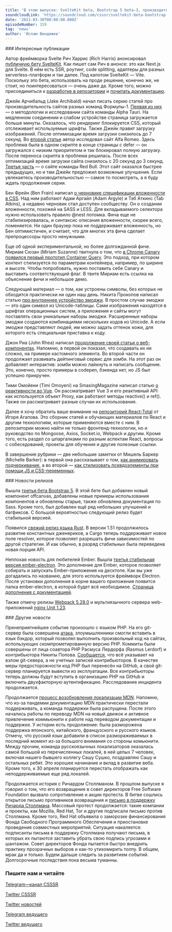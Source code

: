 ```yaml
---
title: 'В этом выпуске: SvelteKit beta, Bootstrap 5 beta-3, производительность сайтов команд Формулы-1, прототип Container Query, Rust 1.51, атака на PHP, продолжение истории со Столлманом и возобновление локализации MDN на русский язык.'
soundcloudLink: 'https://soundcloud.com/csssr/sveltekit-beta-bootstrap-5-beta-3-lokalizatsiya-mdn-ru-prototip-container-query-ataka-na-php'
date: '2021-03-30T00:00:00.000Z'
episodeNumber: 159
tag: 'news'
author: 'Ислам Виндижев'
---
```


<ParagraphWithImage imageName="manWithLaptop" imageSide="right">
  ### Интересные публикации

Автор фреймворка Svelte Рич Харрис (Rich Harris) анонсировал [публичную бету SvelteKit](https://svelte.dev/blog/sveltekit-beta). Как пишет сам Рич в анонсе: это как Next.js для Svelte. В нём есть SSR, роутинг, code splitting, адаптеры для разных serverless-платформ и так далее. Под капотом SvelteKit — Vite. Поскольку это бета, использовать на проде решение, конечно же, не стоит, но поинтересоваться — очень даже да. Кроме того, можно присоединиться к [разработке в репозитории](https://github.com/sveltejs/kit) и [почитать документацию](https://kit.svelte.dev/docs).
</ParagraphWithImage>

Джейк Арчибальд (Jake Archibald) начал писать серию статей про производительность сайтов разных команд Формулы-1. [Первая из них](https://jakearchibald.com/2021/f1-perf-part-1/) — о методологии и исследовании сайта команды Alpha Tauri. На медленном соединении и слабом устройстве страница загружается больше минуты. Оказалось, что рендеринг блокируется CSS, который отслеживает используемые шрифты. Также Джейк правит загрузку изображений. После оптимизации время загрузки снизилось до 7 секунд. Во [второй статье](https://jakearchibald.com/2021/f1-perf-part-2/) автор исследовал сайт Alfa Romeo. Здесь проблема была в одном скрипте в конце страницы с defer — он загружался с низким приоритетом и так блокировал полную загрузку. После переноса скрипта в <head> проблема решилась. После всех оптимизаций время загрузки сайта снизилось с 20 секунд до 3 секунд. [Третья часть](https://jakearchibald.com/2021/f1-perf-part-3/) — о сайте команды Red Bull. Этот сайт оказался быстрее предыдущих, но и там Джейк предложил возможные улучшения. Если увлекаетесь производительностью — самое то посмотреть, а я буду ждать продолжения серии.

Бен Фрейн (Ben Frain) написал [о черновике спецификации вложенности в CSS](https://benfrain.com/official-css-nesting-the-last-piece-of-the-puzzle/). Над ним работают Адам Аргайл (Adam Argyle) и Тэб Аткинс (Tab Atkins), а недавно черновик стал доступен сообществу. Он о создании вложенности, похожей на SASS и LESS. Для вкладываемого селектора нужно использовать правило @nest потомка. Фича еще не стабилизировалась, и синтаксис описания вложенности, скорее всего, поменяется. Ни один браузер пока не поддерживает вложенность, но Бен оптимистичен, и считает, что для многих эта фича сделает препроцессоры просто ненужными.

Еще об одной экспериментальной, но более долгожданной фиче. Мириам Сюзан (Miriam Suzanne) твитнула о том, что [в Chrome Canary появился первый прототип Container Query](https://twitter.com/MiriSuzanne/status/1375504202823200770). Это подход, при котором контент стилизуется по параметрам контейнера, например, по ширине и высоте. Чтобы попробовать, нужно поставить себе Canary и выставить соответствующий флаг. В твите Мириам есть ссылка на объяснение фичи и небольшое демо.

Следующий материал — о том, как устроены символы, без которых не обходится практически ни один наш день. Никита Прокопов написал статью [про внутреннее устройство эмоджи](https://tonsky.me/blog/emoji/). В простом случае эмоджи — это один символ из Unicode-таблицы. Сами изображения находятся в шрифтах операционных систем, а приложения и сайты могут поставлять свои уникальные наборы эмоджи. Расширенные наборы эмоджи создаются комбинациями нескольких кодов из Unicode. А если эмоджи представляют людей, им можно задать оттенок кожи, для которого есть специальная приставка к коду.

Джон Риа (John Rhea) написал [продолжение своей статьи о веб-компонентах](https://css-tricks.com/interactive-web-components-are-easier-than-you-think/). Напомню, в первой он показал, что создавать их не сложно, на примере кастомного элемента. Во второй части он продолжает развивать дейтинговый сервис для зомби. На этот раз он добавляет интерактив: зомби можно лайкнуть и написать сообщение. Это, конечно, просто примеры в codepen, бэкенда нет, но JS был успешно прикручен.

Тими Омойени (Timi Omoyeni) на SmasingMagazine написал статью [о реактивности во Vue](https://www.smashingmagazine.com/2021/03/reactivity-in-vue/). Он рассматривает Vue 3 и его реактивный API: как используется объект Proxy, как работают методы reactive() и ref(). Также он рассматривает разные случаи их использования.

Далее я хочу обратить ваше внимание на [репозиторий React-Total](https://github.com/harryheman/React-Total) от Игоря Агапова. Это сборник статей и обучающих материалов по React и другим технологиям, которые применяются вместе с ним. В репозитории можно найти не только фронтенд-технологии, но и руководство по Mongoose, Axios, Socket.io, Webpack и другим. Кроме того, есть раздел со шпаргалками по разным аспектам React, вопросы с собеседований, проекты для обучения и другие полезные ссылки.

В завершение рубрики — две небольшие заметки от Мишель Баркер (Michelle Barker): в первой она рассказывает о том, [как анимировать подчеркивание](https://css-irl.info/animating-underlines/), а во второй — [как стилизовать псевдоэлементы при помощи JS и CSS-переменных](https://css-irl.info/quick-tip-style-pseudo-elements-with-javascript-using-custom-properties/).

<ParagraphWithImage imageName="laptopNews" imageSide="right">
  ### Новости релизов

Вышла [третья бета Bootstrap 5](https://blog.getbootstrap.com/2021/03/23/bootstrap-5-beta-3/). В этой бете был добавлен новый компонент offcanvas, добавлены новые примеры использования компонентов и обновлены старые, также обновлена документация по Sass. Кроме того, был добавлен ещё ряд небольших улучшений и багфиксов. С большой вероятностью следующий релиз будет стабильной версией.
</ParagraphWithImage>

Появился [свежий релиз языка Rust](https://blog.rust-lang.org/2021/03/25/Rust-1.51.0.html). В версии 1.51 продолжилось развитие константных дженериков, а Cargo теперь поддерживает новое поле resolver, которое позволяет разрешать фичи зависимостей по другой стратегии. И как обычно, в разряд стабильных была переведена новая порция API.

Неплохая новость для любителей Ember. Вышла [третья стабильная версия ember-electron](https://twitter.com/bendemboski/status/1370905222336286721). Это дополнение для Ember, которое позволяет собирать и запускать Ember-приложения на десктопе. Как вы уже догадались по названию, для этого используется фреймворк Electron. После установки дополнения в корне вашего приложения появится папка ember-electron, в которой будет всё необходимое. [Страница дополнения с документацией](https://ember-electron.js.org/).

Также отмечу релизы [Webpack 5.28.0](https://github.com/webpack/webpack/releases/tag/v5.28.0) и мультиязычного сервера web-приложений [nginx Unit 1.23](https://mailman.nginx.org/pipermail/unit/2021-March/000264.html).

<ParagraphWithImage imageName="laptopDialog" imageSide="right">
  ### Другие новости

Пренеприятнейшее событие произошло с языком PHP. На его git-сервер была совершена [атака](https://www.bleepingcomputer.com/news/security/phps-git-server-hacked-to-add-backdoors-to-php-source-code/), злоумышленники смогли вставить в язык бэкдор, который позволял выполнить произвольный код на сайтах, использующих скомпрометированную версию PHP. Коммиты были совершены от лица соавтора PHP Расмуса Лердорфа (Rasmus Lerdorf) и контрибьютора Никиты Попова. [Сообщается](https://news-web.php.net/php.internals/113838), что всё указывает на взлом git-севера, а не учетных записей контрибьюторов. В качестве меры предосторожности код PHP был перенесён на GitHub, а свой git-сервер планируется вывести из эксплуатации. Все контрибьюторы теперь должны будут вступить в организацию PHP на GitHub и включить двухфакторную аутентификацию. Расследование инцидента продолжается.
</ParagraphWithImage>

Продолжается [процесс возобновления локализации MDN](https://hacks.mozilla.org/2021/03/mdn-localization-in-march-tier-1-locales-unfrozen-and-future-plans/). Напомню, что из-за пандемии документацию MDN практически перестали поддерживать, а команда поддержки была распущена. После этого начались работы по переводу MDN на новый движок и активное привлечение коммьюнити к работе над переводом документации и поддержке. У истории есть продолжение: была разморожена поддержка японского, китайского, французского и русского языков. Отмечу, что русский язык добавили в список размораживаемых в последний момент из-за большого внимания со стороны комьюнити. Между прочим, команда русскоязычных локализаторов оказалась самой большой из перечисленных локалей, в ней целых 7 человек, включая нашего бывшего коллегу Сашу Сушко, поздравляю Сашу и остальных ребят. Это хорошее начинание и вклад в развитие веба. Кроме того, к 30 апреля планируется перестать отображать как неподдерживаемые еще ряд локалей.

Продолжается история с Ричардом Столлманом. В прошлом выпуске я говорил о том, что его возвращение в совет директоров Free Software Foundation вызвало сопротивление и акции протеста. В битве сошлись открытое письмо противников возвращения и [письмо в поддержку Ричарда Столлмана](https://rms-support-letter.github.io/). Массовый протест продолжается: такие компании и проекты, как Mozilla, Red Hat, Tor и другие подписали письмо против Столлмана. Кроме того, Red Hat объявила о заморозке финансирования Фонда Свободного Программного Обеспечения и приостановке проведения совместных мероприятий. Ситуация накаляется: подписанты письма в поддержку Столлмана получают письма, в которых их пытаются заставить убрать свою подпись угрозами и шантажом. Совет директоров Фонда пытается быстро внедрить практику прозрачных выборов и как-то утихомирить толпу. В общем, мрак да и только. Будем дальше следить за развитием событий. Долгосрочные последствия пока весьма туманны.

  ### Пишите нам и читайте
  [Telegram—канал CSSSR](https://t.me/csssr)

  [Twitter CSSSR](https://twitter.com/csssr_dev)

  [Twitter новостей](https://twitter.com/csssr_news)

  [Telegram ведущего](https://t.me/Vindizh)

  [Twitter ведущего](https://twitter.com/Vindizh)
